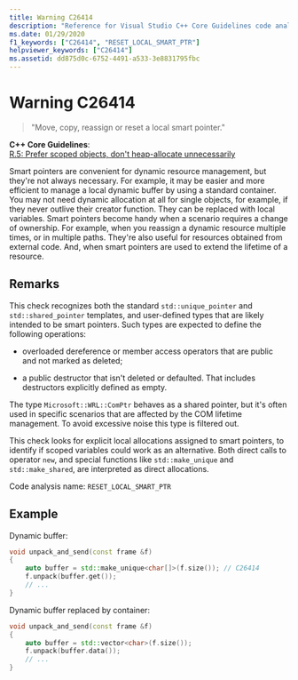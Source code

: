 ```yaml
---
title: Warning C26414
description: "Reference for Visual Studio C++ Core Guidelines code analysis warning C26414."
ms.date: 01/29/2020
f1_keywords: ["C26414", "RESET_LOCAL_SMART_PTR"]
helpviewer_keywords: ["C26414"]
ms.assetid: dd875d0c-6752-4491-a533-3e8831795fbc
---
```

# Warning C26414

> "Move, copy, reassign or reset a local smart pointer."

**C++ Core Guidelines**:\
[R.5: Prefer scoped objects, don't heap-allocate unnecessarily](https://isocpp.github.io/CppCoreGuidelines/CppCoreGuidelines#Rr-scoped)

Smart pointers are convenient for dynamic resource management, but they're not always necessary. For example, it may be easier and more efficient to manage a local dynamic buffer by using a standard container. You may not need dynamic allocation at all for single objects, for example, if they never outlive their creator function. They can be replaced with local variables. Smart pointers become handy when a scenario requires a change of ownership. For example, when you reassign a dynamic resource multiple times, or in multiple paths. They're also useful for resources obtained from external code. And, when smart pointers are used to extend the lifetime of a resource.

## Remarks

This check recognizes both the standard `std::unique_pointer` and `std::shared_pointer` templates, and user-defined types that are likely intended to be smart pointers. Such types are expected to define the following operations:

- overloaded dereference or member access operators that are public and not marked as deleted;

- a public destructor that isn't deleted or defaulted. That includes destructors explicitly defined as empty.

The type `Microsoft::WRL::ComPtr` behaves as a shared pointer, but it's often used in specific scenarios that are affected by the COM lifetime management. To avoid excessive noise this type is filtered out.

This check looks for explicit local allocations assigned to smart pointers, to identify if scoped variables could work as an alternative. Both direct calls to operator `new`, and special functions like `std::make_unique` and `std::make_shared`, are interpreted as direct allocations.

Code analysis name: `RESET_LOCAL_SMART_PTR`

## Example

Dynamic buffer:

```cpp
void unpack_and_send(const frame &f)
{
    auto buffer = std::make_unique<char[]>(f.size()); // C26414
    f.unpack(buffer.get());
    // ...
}
```

Dynamic buffer replaced by container:

```cpp
void unpack_and_send(const frame &f)
{
    auto buffer = std::vector<char>(f.size());
    f.unpack(buffer.data());
    // ...
}
```

